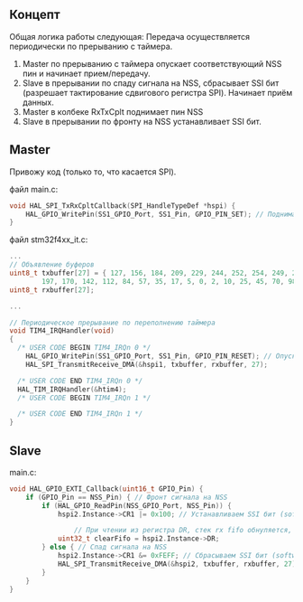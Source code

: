 ## Концепт
Общая логика работы следующая:
Передача осуществляется периодически по прерыванию с таймера.

1. Master по прерыванию с таймера опускает соответствующий NSS пин и начинает прием/передачу.
2. Slave в прерывании по спаду сигнала на NSS, сбрасывает SSI бит (разрешает тактирование сдвигового регистра SPI). Начинает приём данных.
3. Master в колбеке RxTxCplt поднимает пин NSS
4. Slave в прерывании по фронту на NSS устанавливает SSI бит.

## Master
Привожу код (только то, что касается SPI).

файл main.c:
```c
void HAL_SPI_TxRxCpltCallback(SPI_HandleTypeDef *hspi) {
	HAL_GPIO_WritePin(SS1_GPIO_Port, SS1_Pin, GPIO_PIN_SET); // Поднимаем NSS пин
}
```

файл stm32f4xx_it.c:
```c
...
// Объявление буферов
uint8_t txbuffer[27] = { 127, 156, 184, 209, 229, 244, 252, 254, 249, 237, 219,
		197, 170, 142, 112, 84, 57, 35, 17, 5, 0, 2, 10, 25, 45, 70, 98 };
uint8_t rxbuffer[27];

...

// Периодическое прерывание по переполнению таймера
void TIM4_IRQHandler(void)
{
  /* USER CODE BEGIN TIM4_IRQn 0 */
	HAL_GPIO_WritePin(SS1_GPIO_Port, SS1_Pin, GPIO_PIN_RESET); // Опускаем NSS пин
	HAL_SPI_TransmitReceive_DMA(&hspi1, txbuffer, rxbuffer, 27);

  /* USER CODE END TIM4_IRQn 0 */
  HAL_TIM_IRQHandler(&htim4);
  /* USER CODE BEGIN TIM4_IRQn 1 */

  /* USER CODE END TIM4_IRQn 1 */
}
```

## Slave
main.c:

```c
void HAL_GPIO_EXTI_Callback(uint16_t GPIO_Pin) {
	if (GPIO_Pin == NSS_Pin) { // Фронт сигнала на NSS
		if (HAL_GPIO_ReadPin(NSS_GPIO_Port, NSS_Pin)) {
			hspi2.Instance->CR1 |= 0x100; // Устанавливаем SSI бит (software nss)

      			// При чтении из регистра DR, стек rx fifo обнуляется, помогает со сдвигом принимаемых данных.
			uint32_t clearFifo = hspi2.Instance->DR; 
		} else { // Спад сигнала на NSS
			hspi2.Instance->CR1 &= 0xFEFF; // Сбрасываем SSI бит (software nss)
			HAL_SPI_TransmitReceive_DMA(&hspi2, txbuffer, rxbuffer, 27);
		}
	}
}
```
